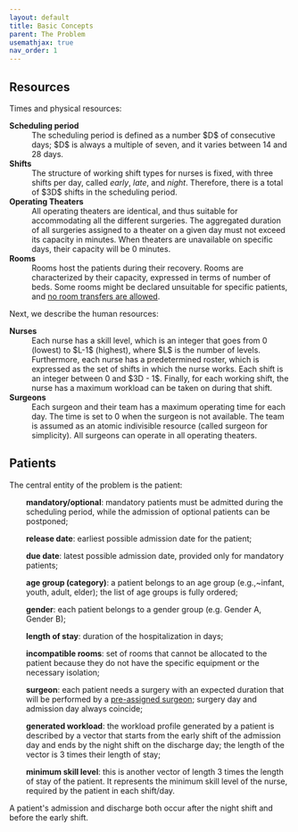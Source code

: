 ```yaml
---
layout: default
title: Basic Concepts
parent: The Problem
usemathjax: true
nav_order: 1
---
```


<!-- TODO: Correct citations, streamline description of the problem -->

## Resources
Times and physical resources:

<!--- 
  OLD VERSION LIST
* **Scheduling period:** The scheduling period is defined as a number $$D$$ of
  consecutive days; $$D$$ is always a multiple of seven, and it varies
  between 14 and 28 days.
* **Shifts:** We assume a fixed structure of working shift types for
  nurses, with three shifts per day, called _early_, _late_, and _night_.
  Therefore, there is a total of $$3D$$ shifts in the scheduling period.
* **Operating Theaters:**  All operating theaters are identical, and thus suitable for 
  accommodating all the different surgeries. Each theater has, for each day
  in the scheduling period, a maximum usage expressed in minutes. When theaters are unavailable
  on specific days, their maximum usage will be 0 minutes.
* **Rooms:**  Rooms host the patients
  during their recovery. Rooms are characterized by their capacity,
  expressed in terms of number of beds. Some rooms
  might be declared unsuitable for some specific patients.
  -->
<dl>
  <dt><b>Scheduling period</b></dt>
  <dd>The scheduling period is defined as a number $D$ of consecutive days; $D$ is always a multiple of seven, and it varies between 14 and 28 days.</dd>
  <dt><b>Shifts</b></dt>
  <dd>The structure of working shift types for
  nurses is fixed, with three shifts per day, called <i>early</i>, <i>late</i>, and <i>night</i>.
  Therefore, there is a total of $3D$ shifts in the scheduling period.</dd>
  <dt><b>Operating Theaters</b></dt>
  <dd>All operating theaters are identical, and thus suitable for 
  accommodating all the different surgeries. 
  The aggregated duration of all surgeries assigned to a theater on a given day must not exceed its capacity in minutes. When theaters are unavailable
  on specific days, their capacity will be 0 minutes.</dd>
  <dt><b>Rooms</b></dt>
  <dd>Rooms host the patients
  during their recovery. Rooms are characterized by their capacity,
  expressed in terms of number of beds. Some rooms might be declared 
  unsuitable for specific patients, and <u>no room transfers are allowed</u>.</dd>
</dl>
Next, we describe the human resources:
<dl>
<dt><b>Nurses</b></dt>
<dd>Each nurse has a skill level, which is an integer that
  goes from 0 (lowest) to $L-1$ (highest), where $L$ is the number of levels. Furthermore,
  each nurse has a predetermined roster, which is expressed as the set
  of shifts in which the nurse works. Each shift is an integer between
  0 and $3D - 1$. Finally, for each working shift, the nurse has a
  maximum workload can be taken on during that shift.</dd>
<dt><b>Surgeons</b></dt>
<dd>Each surgeon and their team has a maximum operating time for each
  day. The time is set to 0 when the surgeon is not available. The team is assumed as an atomic
  indivisible resource (called surgeon for simplicity). All surgeons can operate in all operating theaters.</dd>
</dl>
<!--- 
  OLD VERSION LIST
* **Nurses:** Each nurse has a skill level, which is an integer that
  goes from 0 (lowest) to $$L-1$$ (highest), where $$L$$ is the number of levels. Furthermore,
  each nurse has a predetermined roster, which is expressed as the set
  of shifts in which the nurse works. Each shift is an integer between
  0 and $$3D - 1$$. Finally, for each working shift, the nurse has a
  maximum workload that he/she can take in that shift.
* **Surgeons:**  Each surgeon and their team has a maximum operating time for each
  day. The time is set to 0 when the surgeon is not available. The team is assumed as an atomic
  indivisible resource (called surgeon for simplicity). 
  -->

## Patients
The central entity of the problem is the patient:

<p style="margin-left: 30px;">
 <b>mandatory/optional</b>: mandatory patients must be admitted during the scheduling period, while the admission of optional patients can be postponed;
</p>

<p style="margin-left: 30px;">
<b>release date</b>: earliest possible admission date for the patient;
</p>

<p style="margin-left: 30px;">
<b>due date</b>: latest possible admission date, provided only for mandatory patients;
</p>

<p style="margin-left: 30px;">
<b>age group (category)</b>: a patient belongs to an age group (e.g.,~infant, youth, adult, elder); the list of age groups is fully ordered;
</p>

<p style="margin-left: 30px;">
<b>gender</b>: each patient belongs to a gender group (e.g. Gender A, Gender B);
</p>

<p style="margin-left: 30px;">
<b>length of stay</b>: duration of the hospitalization in days;
</p>

<p style="margin-left: 30px;">
  <b>incompatible rooms</b>: set of rooms that cannot be allocated to the
  patient because they do not have the specific equipment or the
  necessary isolation;
</p>

<p style="margin-left: 30px;">
<b>surgeon</b>: each patient needs a surgery with an expected duration
that will be performed by a <u>pre-assigned surgeon</u>; 
surgery day and admission day always coincide;
</p>

<p style="margin-left: 30px;">
<b>generated workload</b>: the workload profile generated by a patient is described by
a vector that starts from the early shift of the admission day and ends by the night shift on the discharge day; 
the length of the vector is 3 times their length of stay;
</p>

<p style="margin-left: 30px;">
<b>minimum skill level</b>: this is another vector of length 3 times the length of stay of the patient. It represents the minimum skill level of the nurse, required by the patient in each shift/day.
</p>

A patient's admission and discharge both occur after the night shift and before the early shift.
